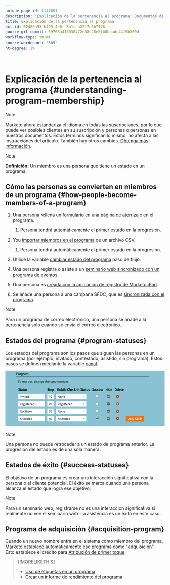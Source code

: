```yaml
---
unique-page-id: 1147091
description: 'Explicación de la pertenencia al programa: Documentos de Marketo: Documentación del producto'
title: Explicación de la pertenencia al programa
exl-id: 02480a93-b499-4e0f-8a1c-a22f7d3b7178
source-git-commit: 59768a413038472e38d28e5fb8bcadc4419b360d
workflow-type: tm+mt
source-wordcount: '309'
ht-degree: 1%

---
```


# Explicación de la pertenencia al programa {#understanding-program-membership}

>[!NOTE]
>
>Marketo ahora estandariza el idioma en todas las suscripciones, por lo que puede ver posibles clientes en su suscripción y personas o personas en nuestros documentos. Estos términos significan lo mismo; no afecta a las instrucciones del artículo. También hay otros cambios. [Obtenga más información](/help/marketo/product-docs/crm-sync/salesforce-sync/understanding-the-salesforce-sync.md).

>[!NOTE]
>
>**Definición:** Un miembro es una persona que tiene un estado en un programa.

## Cómo las personas se convierten en miembros de un programa {#how-people-become-members-of-a-program}

1. Una persona rellena un [formulario en una página de aterrizaje](/help/marketo/getting-started/quick-wins/landing-page-with-a-form.md) en el programa.

   1. Persona tendrá automáticamente el primer estado en la progresión.

1. You [importar miembros en el programa](/help/marketo/product-docs/core-marketo-concepts/programs/working-with-programs/import-members-from-a-spreadsheet-into-a-program.md) de un archivo CSV.

   1. Persona tendrá automáticamente el primer estado en la progresión.

1. Utilice la variable [cambiar estado del programa](/help/marketo/product-docs/core-marketo-concepts/smart-campaigns/program-flow-actions/change-program-status.md) paso de flujo.
1. Una persona registra o asiste a un [seminario web sincronizado con un programa de eventos](/help/marketo/product-docs/demand-generation/events/understanding-events/event-partners.md).
1. Una persona es [creada con la aplicación de registro de Marketo iPad](/help/marketo/product-docs/core-marketo-concepts/mobile-apps/event-check-in/check-people-into-your-event-from-your-tablet.md).
1. Se añade una persona a una campaña SFDC, que es [sincronizada con el programa](/help/marketo/product-docs/crm-sync/salesforce-sync/sfdc-sync-details/sfdc-sync-campaign-sync.md).

>[!NOTE]
>
>Para un programa de correo electrónico, una persona se añade a la pertenencia solo cuando se envía el correo electrónico.

## Estados del programa {#program-statuses}

Los estados del programa son los pasos que siguen las personas en un programa (por ejemplo, invitado, contestado, asistido, sin programa). Estos pasos se definen mediante la variable [canal](/help/marketo/product-docs/administration/tags/create-a-program-channel.md).

![](assets/image2015-2-5-15-3a14-3a48.png)

>[!NOTE]
>
>Una persona no puede retroceder a un estado de programa anterior. La progresión del estado es de una sola manera.

## Estados de éxito {#success-statuses}

El objetivo de un programa es crear una interacción significativa con la persona o el cliente potencial. El éxito se marca cuando una persona alcanza el estado que logra ese objetivo.

>[!NOTE]
>
>Para un seminario web, registrarse no es una interacción significativa si realmente no ven el seminario web. La asistencia es un éxito en este caso.

## Programa de adquisición  {#acquisition-program}

Cuando un nuevo nombre entra en el sistema como miembro del programa, Marketo establece automáticamente ese programa como &quot;adquisición&quot;. Esto establece el crédito para [Atribución de primer toque](/help/marketo/product-docs/reporting/revenue-cycle-analytics/revenue-tools/attribution/understanding-attribution.md).

>[!MORELIKETHIS]
>
>* [Uso de etiquetas en un programa](/help/marketo/product-docs/core-marketo-concepts/programs/working-with-programs/understanding-tags/use-tags-in-a-program.md)
>* [Crear un informe de rendimiento del programa](/help/marketo/product-docs/core-marketo-concepts/programs/program-performance-report/create-a-program-performance-report.md)

